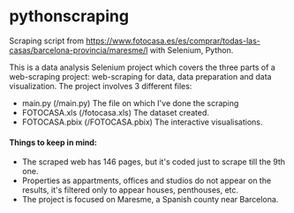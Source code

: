 # pythonscraping
Scraping script from https://www.fotocasa.es/es/comprar/todas-las-casas/barcelona-provincia/maresme/l with Selenium, Python.

This is a data analysis Selenium project which covers the three parts of a web-scraping project: web-scraping for data, data preparation and data visualization.
The project involves 3 different files: 
 - main.py (/main.py) The file on which I've done the scraping
 - FOTOCASA.xls (/fotocasa.xls) The dataset created.
 - FOTOCASA.pbix (/FOTOCASA.pbix) The interactive visualisations.

#### Things to keep in mind:
 - The scraped web has 146 pages, but it's coded just to scrape till the 9th one.
 - Properties as appartments, offices and studios do not appear on the results, it's filtered only to appear houses, penthouses, etc.
 - The project is focused on Maresme, a Spanish county near Barcelona.
 
